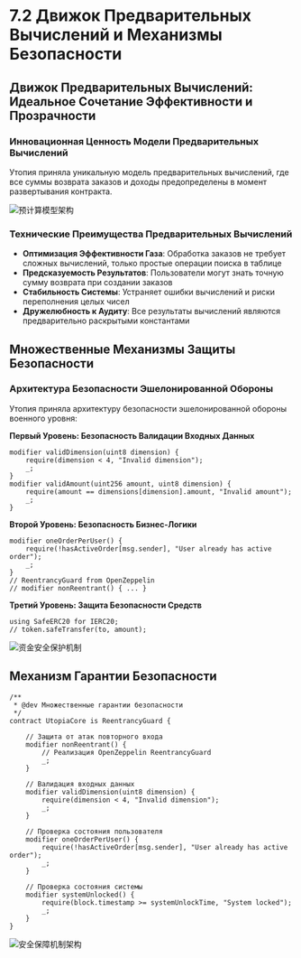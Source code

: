 # 7.2 Движок Предварительных Вычислений и Механизмы Безопасности

## Движок Предварительных Вычислений: Идеальное Сочетание Эффективности и Прозрачности

### Инновационная Ценность Модели Предварительных Вычислений

Утопия приняла уникальную модель предварительных вычислений, где все суммы возврата заказов и доходы предопределены в момент развертывания контракта.

![预计算模型架构](/images/图29.svg)

### Технические Преимущества Предварительных Вычислений

- **Оптимизация Эффективности Газа**: Обработка заказов не требует сложных вычислений, только простые операции поиска в таблице
- **Предсказуемость Результатов**: Пользователи могут знать точную сумму возврата при создании заказов
- **Стабильность Системы**: Устраняет ошибки вычислений и риски переполнения целых чисел
- **Дружелюбность к Аудиту**: Все результаты вычислений являются предварительно раскрытыми константами

## Множественные Механизмы Защиты Безопасности

### Архитектура Безопасности Эшелонированной Обороны

Утопия приняла архитектуру безопасности эшелонированной обороны военного уровня:

**Первый Уровень: Безопасность Валидации Входных Данных**
```solidity
modifier validDimension(uint8 dimension) {
    require(dimension < 4, "Invalid dimension");
    _;
}
modifier validAmount(uint256 amount, uint8 dimension) {
    require(amount == dimensions[dimension].amount, "Invalid amount");
    _;
}
```

**Второй Уровень: Безопасность Бизнес-Логики**
```solidity
modifier oneOrderPerUser() {
    require(!hasActiveOrder[msg.sender], "User already has active order");
    _;
}
// ReentrancyGuard from OpenZeppelin
// modifier nonReentrant() { ... }
```

**Третий Уровень: Защита Безопасности Средств**
```solidity
using SafeERC20 for IERC20;
// token.safeTransfer(to, amount);
```

![资金安全保护机制](/images/图25.svg)

## Механизм Гарантии Безопасности

```solidity
/**
 * @dev Множественные гарантии безопасности
 */
contract UtopiaCore is ReentrancyGuard {
    
    // Защита от атак повторного входа
    modifier nonReentrant() {
        // Реализация OpenZeppelin ReentrancyGuard
        _;
    }
    
    // Валидация входных данных
    modifier validDimension(uint8 dimension) {
        require(dimension < 4, "Invalid dimension");
        _;
    }
    
    // Проверка состояния пользователя
    modifier oneOrderPerUser() {
        require(!hasActiveOrder[msg.sender], "User already has active order");
        _;
    }
    
    // Проверка состояния системы
    modifier systemUnlocked() {
        require(block.timestamp >= systemUnlockTime, "System locked");
        _;
    }
}
```

![安全保障机制架构](/images/图30.svg)